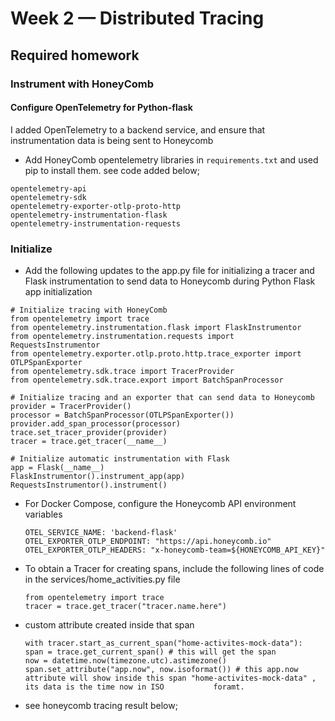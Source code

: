 # Week 2 — Distributed Tracing

## Required homework

### Instrument with HoneyComb

#### Configure OpenTelemetry for Python-flask

I added OpenTelemetry to a backend service, and ensure that instrumentation data is being sent to Honeycomb

  - Add HoneyComb opentelemetry libraries in `requirements.txt` and used pip to install them. see code added below;

 ```
opentelemetry-api 
opentelemetry-sdk 
opentelemetry-exporter-otlp-proto-http 
opentelemetry-instrumentation-flask 
opentelemetry-instrumentation-requests
```

### Initialize

  - Add the following updates to the app.py file for initializing a tracer and Flask instrumentation to send data to Honeycomb during Python Flask app initialization

```
# Initialize tracing with HoneyComb
from opentelemetry import trace
from opentelemetry.instrumentation.flask import FlaskInstrumentor
from opentelemetry.instrumentation.requests import RequestsInstrumentor
from opentelemetry.exporter.otlp.proto.http.trace_exporter import OTLPSpanExporter
from opentelemetry.sdk.trace import TracerProvider
from opentelemetry.sdk.trace.export import BatchSpanProcessor

# Initialize tracing and an exporter that can send data to Honeycomb
provider = TracerProvider()
processor = BatchSpanProcessor(OTLPSpanExporter())
provider.add_span_processor(processor)
trace.set_tracer_provider(provider)
tracer = trace.get_tracer(__name__)

# Initialize automatic instrumentation with Flask
app = Flask(__name__)
FlaskInstrumentor().instrument_app(app)
RequestsInstrumentor().instrument()
```

  - For Docker Compose, configure the Honeycomb API environment variables

      ```
      OTEL_SERVICE_NAME: 'backend-flask'
      OTEL_EXPORTER_OTLP_ENDPOINT: "https://api.honeycomb.io"
      OTEL_EXPORTER_OTLP_HEADERS: "x-honeycomb-team=${HONEYCOMB_API_KEY}"
      ```
   - To obtain a Tracer for creating spans, include the following lines of code in the services/home_activities.py file

      ```
      from opentelemetry import trace
      tracer = trace.get_tracer("tracer.name.here")
      ```
      
   - custom attribute created inside that span
      
      ```
      with tracer.start_as_current_span("home-activites-mock-data"):
      span = trace.get_current_span() # this will get the span
      now = datetime.now(timezone.utc).astimezone()
      span.set_attribute("app.now", now.isoformat()) # this app.now attribute will show inside this span "home-activites-mock-data" , its data is the time now in ISO           foramt.
      ```
   
   - see honeycomb tracing result below;

      
    
    

